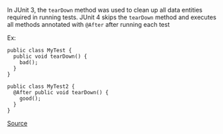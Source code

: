 In JUnit 3, the `tearDown` method was used to clean up all data entities required in running tests. JUnit 4 skips the `tearDown` method and executes all methods annotated with `@After` after running each test

Ex:

```
public class MyTest {
  public void tearDown() {
    bad();
  }
}

public class MyTest2 {
  @After public void tearDown() {
    good();
  }
}
```

[Source](https://pmd.github.io/pmd-5.3.3/pmd-java/rules/java/migrating.html#JUnit4TestShouldUseAfterAnnotation)

